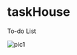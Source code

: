 # taskHouse

To-do List

![pic1](https://github.com/PallaviHarish/taskHouse/assets/106737458/2ab1bb57-cfcc-4dbf-bf18-d8698afa657b)
